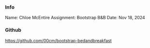 ### Info

Name: Chloe McEntire
Assignment: Bootstrap B&B
Date: Nov 18, 2024

### Github
https://github.com/00cm/bootstrap-bedandbreakfast